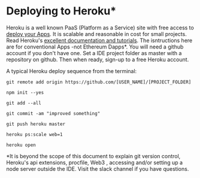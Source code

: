 # Deploying to Heroku*

Heroku is a well known PaaS (Platform as a Service) site with free access to [deploy your Apps](https://devcenter.heroku.com/articles/getting-started-with-nodejs#prepare-the-app). It is scalable and reasonable in cost for small projects. Read Heroku's [excellent documentation and tutorials](https://devcenter.heroku.com/articles/deploying-nodejs#prerequisites). The isntructions here are for conventional Apps -not Ethereum Dapps*.  You will need a github account if you don't have one. Set a IDE project folder as master with a repository on github. Then when ready, sign-up to a free Heroku account.

A typical Heroku deploy sequence from the terminal:

```git remote add origin https://github.com/[USER_NAME]/[PROJECT_FOLDER]```  

```npm init --yes```

```git add --all```

```git commit -am "improved something"```

```git push heroku master```

```heroku ps:scale web=1```

```heroku open```

*It is beyond the scope of this document to explain git version control, Heroku's api extensions, procfile, Web3 , accessing and/or setting up a node server outside the IDE. Visit the slack channel if you have questions.